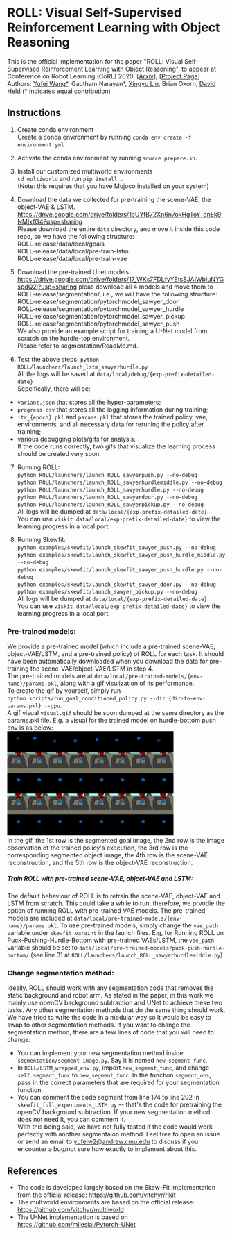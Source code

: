 # ROLL: Visual Self-Supervised Reinforcement Learning with Object Reasoning

This is the official implementation for the paper "ROLL: Visual Self-Supervised Reinforcement Learning with Object Reasoning", to appear at Conference on Robot Learning (CoRL) 2020. [[Arxiv]()], [[Project Page](https://sites.google.com/andrew.cmu.edu/roll)]  
Authors: [Yufei Wang*](https://yufeiwang63.github.io/), Gautham Narayan*, [Xingyu Lin](https://xingyu-lin.github.io/), Brian Okorn, [David Held](https://davheld.github.io/) (* indicates equal contribution)


## Instructions
1. Create conda environment  
Create a conda environment by running `conda env create -f environment.yml`  

2. Activate the conda environment by running `source prepare.sh`.  

3. Install our customized multiworld environments   
`cd multiworld` and run `pip install .`  
(Note: this requires that you have Mujoco installed on your system)

4. Download the data we collected for pre-training the scene-VAE, the object-VAE & LSTM.    
https://drive.google.com/drive/folders/1oUYtB72Xn6n7okHgToY_onEk9NMIxfG4?usp=sharing  
Please download the entire `data` directory, and move it inside this code repo, so we have the following structure:  
ROLL-release/data/local/goals  
ROLL-release/data/local/pre-train-lstm    
ROLL-release/data/local/pre-train-vae    

5. Download the pre-trained Unet models  
https://drive.google.com/drive/folders/17_WKs7FDLfyYEtsSJAIWbIuNYGspdQ2j?usp=sharing 
pleas download all 4 models and move them to ROLL-release/segmentation/, i.e., we will have the following structure:  
ROLL-release/segmentation/pytorchmodel_sawyer_door  
ROLL-release/segmentation/pytorchmodel_sawyer_hurdle  
ROLL-release/segmentation/pytorchmodel_sawyer_pickup  
ROLL-release/segmentation/pytorchmodel_sawyer_push  
We also provide an example script for training a U-Net model from scratch on the hurdle-top environment.  
Please refer to segmentation/ReadMe.md.

6. Test the above steps: `python ROLL/launchers/launch_lstm_sawyerhurdle.py`  
All the logs will be saved at `data/local/debug/{exp-prefix-detailed-date}`  
Sepcifically, there will be:  
- `variant.json` that stores all the hyper-parameters;   
- `progress.csv` that stores all the logging information during training;  
- `itr_{epoch}.pkl` and `params.pkl` that stores the trained policy, vae, environments, and all necessary data for reruning the policy after training;    
- various debugging plots/gifs for analysis.     
If the code runs correctly, two gifs that visualize the learning process should be created very soon.

7. Running ROLL:   
`python ROLL/launchers/launch_ROLL_sawyerpush.py --no-debug`  
`python ROLL/launchers/launch_ROLL_sawyerhurdlemiddle.py --no-debug`  
`python ROLL/launchers/launch_ROLL_sawyerhurdle.py --no-debug`  
`python ROLL/launchers/launch_ROLL_sawyerdoor.py --no-debug`  
`python ROLL/launchers/launch_ROLL_sawyerpickup.py --no-debug`  
All logs will be dumped at `data/local/{exp-prefix-detailed-date}`.  
You can use `viskit data/local/exp-prefix-detailed-date}` to view the learning progress in a local port.

8. Running Skewfit:  
`python examples/skewfit/launch_skewfit_sawyer_push.py --no-debug`  
`python examples/skewfit/launch_skewfit_sawyer_push_hurdle_middle.py --no-debug`  
`python examples/skewfit/launch_skewfit_sawyer_push_hurdle.py --no-debug`  
`python examples/skewfit/launch_skewfit_sawyer_door.py --no-debug`  
`python examples/skewfit/launch_sawyer_pickup.py --no-debug`  
All logs will be dumped at `data/local/{exp-prefix-detailed-date}`.  
You can use `viskit data/local/exp-prefix-detailed-date}` to view the learning progress in a local port.

### Pre-trained models:  
We provide a pre-trained model (which include a pre-trained scene-VAE, object-VAE/LSTM, and a pre-trained policy) of ROLL for each task. It should have been automatically downloaded when you download the data for pre-training the scene-VAE/object-VAE/LSTM in step 4.  
The pre-trained models are at `data/local/pre-trained-models/{env-name}/params.pkl`, along with a gif visulization of its performance.  
To create the gif by yourself, simply run   
`python scripts/run_goal_conditioned_policy.py --dir {dir-to-env-params.pkl} --gpu`.   
A gif visual `visual.gif` should be soon dumped at the same directory as the params.pkl file. E.g. a visual for the trained model on hurdle-bottom push env is as below:  
![Gif](hurdle-bottom-visual.gif)   
In the gif, the 1st row is the segmented goal image, the 2nd row is the image observation of the trained policy's execution, the 3rd row is the corresponding segmented object image, the 4th row is the scene-VAE reconstruction, and the 5th row is the object-VAE reconstruction.   

##### Train ROLL with pre-trained scene-VAE, objcet-VAE and LSTM:   
The default behaviour of ROLL is to retrain the scene-VAE, object-VAE and LSTM from scratch. This could take a while to run, therefore, we prvodie the option of running ROLL with pre-trained VAE models. The pre-trained models are included at `data/local/pre-trained-models/{env-name}/params.pkl`. To use pre-trained models, simply change the `vae_path` variable under `skewfit_varaint` in the launch files. E.g, for Running ROLL on Puck-Pushing-Hurdle-Bottom with pre-trained VAEs/LSTM, the `vae_path` variable should be set to `data/local/pre-trained-models/puck-push-hurdle-bottom/` (see line 31 at `ROLL/launchers/launch_ROLL_sawyerhurdlemiddle.py`) 

### Change segmentation method:  
Ideally, ROLL should work with any segmentation code that removes the static background and robot arm. As stated in the paper, in this work we mainly use openCV background subtraction and UNet to achieve these two tasks. Any other segmentation methods that do the same thing should work.  
We have tried to write the code in a modular way so it would be easy to swap to other segmentation methods. If you want to change the segmentation method, there are a few lines of code that you will need to change:
- You can implement your new segmentation method inside `segmentation/segment_image.py`. Say it is named `new_segment_func`.  
- In `ROLL/LSTM_wrapped_env.py`, import `new_segment_func`, and change `self.segment_func` to `new_segment_func`. In the function `segment_obs`, pass in the correct parameters that are required for your segmentation function.  
- You can comment the code segment from line 174 to line 202 in `skewfit_full_experiments_LSTM.py` -- that's the code for pretraining the openCV background subtraction. If your new segmentation method does not need it, you can comment it.  
With this being said, we have not fully tested if the code would work perfectly with another segmentaion method. Feel free to open an issue or send an email to yufeiw2@andrew.cmu.edu to discuss if you encounter a bug/not sure how exactly to implement about this.


## References
- The code is developed largely based on the Skew-Fit implementation from the official release: https://github.com/vitchyr/rlkit
- The multworld environments are based on the official release: https://github.com/vitchyr/multiworld
- The U-Net implementation is based on https://github.com/milesial/Pytorch-UNet

